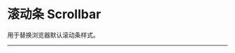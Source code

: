 # 滚动条 Scrollbar

用于替换浏览器默认滚动条样式。

---

<script setup>
import ScrollbarBasicUse from "./component/scrollbar-basic-use.md"
import ScrollbarSuccess from "./component/scrollbar-type.md"
import ScrollbarApi from "./component/scrollbar-api.md"
</script>

<scrollbar-basic-use />
<scrollbar-success />
<scrollbar-api />
